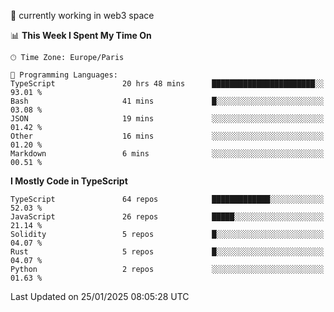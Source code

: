 🔭 currently working in web3 space

<!--START_SECTION:waka-->
📊 **This Week I Spent My Time On** 

```text
🕑︎ Time Zone: Europe/Paris

💬 Programming Languages: 
TypeScript               20 hrs 48 mins      ███████████████████████░░   93.01 % 
Bash                     41 mins             █░░░░░░░░░░░░░░░░░░░░░░░░   03.08 % 
JSON                     19 mins             ░░░░░░░░░░░░░░░░░░░░░░░░░   01.42 % 
Other                    16 mins             ░░░░░░░░░░░░░░░░░░░░░░░░░   01.20 % 
Markdown                 6 mins              ░░░░░░░░░░░░░░░░░░░░░░░░░   00.51 % 
```

**I Mostly Code in TypeScript** 

```text
TypeScript               64 repos            █████████████░░░░░░░░░░░░   52.03 % 
JavaScript               26 repos            █████░░░░░░░░░░░░░░░░░░░░   21.14 % 
Solidity                 5 repos             █░░░░░░░░░░░░░░░░░░░░░░░░   04.07 % 
Rust                     5 repos             █░░░░░░░░░░░░░░░░░░░░░░░░   04.07 % 
Python                   2 repos             ░░░░░░░░░░░░░░░░░░░░░░░░░   01.63 % 
```




 Last Updated on 25/01/2025 08:05:28 UTC
<!--END_SECTION:waka-->
